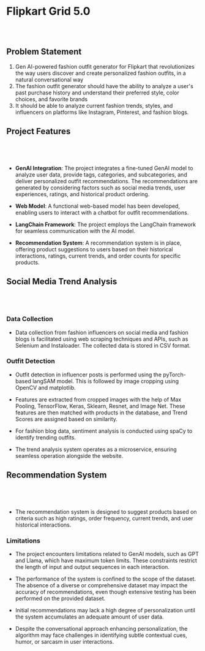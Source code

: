 # Flipkart Grid 5.0

<div style="display:flex;justify-content:center;width:100%>

![ GIF](https://github.com/paramsgit/Flipkart_Grid_5/raw/main/frontend/src/assets/ReadmeFiles/Video.gif)

</div>

## Problem Statement

1. Gen AI-powered fashion outfit generator for Flipkart that revolutionizes the way users 
discover and create personalized fashion outfits, in a natural conversational way
2. The fashion outfit generator should have the ability to analyze a user's past purchase 
history and understand their preferred style, color choices, and favorite brands
3. It should be able to analyze current fashion trends, styles, and influencers on 
platforms like Instagram, Pinterest, and fashion blogs.

## Project Features

<div style="display:flex;justify-content:center;width:100%;margin:20px>

![Block Diagram 1](https://github.com/paramsgit/Flipkart_Grid_5/raw/main/frontend/src/assets/ReadmeFiles/Flow1.png)
</div>

##

- **GenAI Integration**: The project integrates a fine-tuned GenAI model to analyze user data, provide tags, categories, and subcategories, and deliver personalized outfit recommendations. The recommendations are generated by considering factors such as social media trends, user experiences, ratings, and historical product ordering.

- **Web Model**: A functional web-based model has been developed, enabling users to interact with a chatbot for outfit recommendations.

- **LangChain Framework**: The project employs the LangChain framework for seamless communication with the AI model.

- **Recommendation System**: A recommendation system is in place, offering product suggestions to users based on their historical interactions, ratings, current trends, and order counts for specific products.

## Social Media Trend Analysis

<div style="display:flex;justify-content:center;width:100%;margin:20px>

![Block Diagram 1](https://github.com/paramsgit/Flipkart_Grid_5/raw/main/frontend/src/assets/ReadmeFiles/Flow3.png)

</div>

##
### Data Collection

- Data collection from fashion influencers on social media and fashion blogs is facilitated using web scraping techniques and APIs, such as Selenium and Instaloader. The collected data is stored in CSV format.

### Outfit Detection

- Outfit detection in influencer posts is performed using the pyTorch-based langSAM model. This is followed by image cropping using OpenCV and matplotlib.

- Features are extracted from cropped images with the help of Max Pooling, TensorFlow, Keras, Sklearn, Resnet, and Image Net. These features are then matched with products in the database, and Trend Scores are assigned based on similarity.

- For fashion blog data, sentiment analysis is conducted using spaCy to identify trending outfits.

- The trend analysis system operates as a microservice, ensuring seamless operation alongside the website.

## Recommendation System


<div style="display:flex;justify-content:center;width:100%;margin:20px>

![Block Diagram 1](https://github.com/paramsgit/Flipkart_Grid_5/raw/main/frontend/src/assets/ReadmeFiles/Flow2.png)

</div>

##

- The recommendation system is designed to suggest products based on criteria such as high ratings, order frequency, current trends, and user historical interactions.

### Limitations

- The project encounters limitations related to GenAI models, such as GPT and Llama, which have maximum token limits. These constraints restrict the length of input and output sequences in each interaction.

- The performance of the system is confined to the scope of the dataset. The absence of a diverse or comprehensive dataset may impact the accuracy of recommendations, even though extensive testing has been performed on the provided dataset.

- Initial recommendations may lack a high degree of personalization until the system accumulates an adequate amount of user data.

- Despite the conversational approach enhancing personalization, the algorithm may face challenges in identifying subtle contextual cues, humor, or sarcasm in user interactions.
